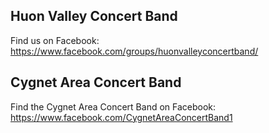 ## Huon Valley Concert Band

Find us on Facebook: https://www.facebook.com/groups/huonvalleyconcertband/

## Cygnet Area Concert Band

Find the Cygnet Area Concert Band on Facebook: https://www.facebook.com/CygnetAreaConcertBand1
